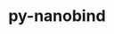 ---
title: "py-nanobind"
layout: cache
categories: [package, develop-2025-07-13]
meta: {"compilers": ["gcc@13.2.0"], "num_specs": 1, "num_specs_by_stack": {"ml-linux-x86_64-rocm": 1, "root": 1}, "oss": ["ubuntu24.04"], "platforms": ["linux"], "stacks": ["ml-linux-x86_64-rocm", "root"], "targets": ["x86_64_v3"], "versions": ["2.7.0"]}
spec_details: [{"compiler": "gcc@13.2.0", "hash": "dtnqbf2q5y7wefkqzh5d7ecisqnwqe2i", "os": "ubuntu24.04", "platform": "linux", "size": "-", "stacks": ["ml-linux-x86_64-rocm", "root"], "target": "x86_64_v3", "variants": ["build_system=python_pip", "commit=44ad9a9e5729abda24ef8dc9d76233d801e651e9"], "versions": ["2.7.0"]}]
---